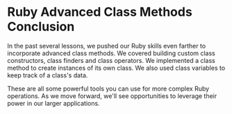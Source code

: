 # Ruby Advanced Class Methods Conclusion

In the past several lessons, we pushed our Ruby skills even farther to
incorporate advanced class methods. We covered building custom class
constructors, class finders and class operators. We implemented a class method
to create instances of its own class. We also used class variables to keep track
of a class's data.

These are all some powerful tools you can use for more complex Ruby operations.
As we move forward, we'll see opportunities to leverage their power in our
larger applications.
